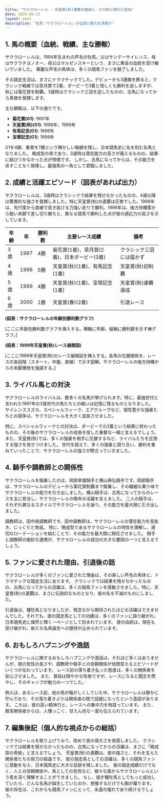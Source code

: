 ```yaml
---
title: "サクラローレル - 天皇賞(秋)連覇の雄姿と、その影に隠れた苦悩"
date: 2025-06-23
layout: post
description: "名馬『サクラローレル』の伝説と魅力を深堀り"
---
```


## 1. 馬の概要（血統、戦績、主な勝鞍）

サクラローレルは、1994年生まれの芦毛の牡馬。父はサンデーサイレンス、母はサクラチヨノオー、母父はマルゼンスキーという、まさに黄金の血統を受け継いでいました。  華麗な芦毛の馬体は、多くの競馬ファンを魅了しました。

その競走生活は、まさにドラマチックでした。デビューから3連勝を飾ると、クラシック戦線では皐月賞で2着、ダービーで3着と惜しくも勝利を逃しますが、秋には菊花賞を制覇。3歳時はクラシック三冠を逃したものの、古馬になってから真価を発揮します。

主な勝鞍は、以下の通りです。

* **菊花賞(G1)**: 1997年
* **天皇賞(秋)(G1)**: 1998年、1999年
* **有馬記念(G1)**: 1998年
* **宝塚記念(G1)**: 1999年

G1を4勝、重賞を7勝という輝かしい戦績を残し、日本競馬史に名を刻む名馬となりました。  晩成型の馬であり、3歳時は潜在能力の高さが窺えるものの、結果に結びつかなかった点が特徴です。  しかし、古馬になってからは、その能力を余すことなく発揮し、最強馬の一角として君臨しました。


## 2. 成績と活躍エピソード（図表があれば出力）

サクラローレルは、3歳時はクラシックで結果を残せなかったものの、4歳以降は驚異的な強さを発揮しました。特に天皇賞(秋)の連覇は圧巻でした。1998年は、先行策から直線で突き抜ける力強い走りで勝利。1999年は、後方待機策から鋭い末脚で差し切り勝ちと、異なる競馬で勝利した点が彼の適応力の高さを示しています。

| 年齢 | 年 | 勝利数 | 主要レース成績 | 備考 |
|---|---|---|---|---|
| 3歳 | 1997 | 4勝 | 菊花賞(1着)、皐月賞(2着)、日本ダービー(3着) |  クラシック三冠には届かず |
| 4歳 | 1998 | 5勝 | 天皇賞(秋)(1着)、有馬記念(1着) | 天皇賞(秋)初制覇 |
| 5歳 | 1999 | 4勝 | 天皇賞(秋)(1着)、宝塚記念(1着) | 天皇賞(秋)連覇達成 |
| 6歳 | 2000 | 1勝 |  天皇賞(春)(2着) |  引退レース |


**(図表：サクラローレルの年齢別勝利数グラフ)**

[ここに年齢別勝利数グラフを挿入する。横軸に年齢、縦軸に勝利数を示す棒グラフ。]

**(図表：1999年天皇賞(秋)レース展開図)**

[ここに1999年天皇賞(秋)のレース展開図を挿入する。各馬の位置関係を、レースの各段階（スタート、中盤、直線）で示す図解。サクラローレルの後方待機からの末脚爆発を強調する。]


## 3. ライバル馬との対決

サクラローレルのライバルは、数多くの名馬が挙げられます。特に、最強世代と言われた1997年の3歳世代の馬たちとの戦いは記憶に残るものとなりました。  サイレンススズカ、スペシャルウィーク、エアグルーヴなど、個性豊かな強豪たちとの競争は、サクラローレルを大きく成長させました。

特に、スペシャルウィークとの対決は、ダービーでの3着という結果に終わったものの、その後のサクラローレルの成長を促した重要な一戦と言えるでしょう。また、天皇賞(秋)では、多くの強豪を相手に圧勝するなど、ライバルたちを圧倒する強さを見せつけました。  世代を超えて、多くの強豪と競り合い、勝利を重ねていったことで、サクラローレルの強さが際立っていきました。


## 4. 騎手や調教師との関係性

サクラローレルを騎乗したのは、岡部幸雄騎手と横山典弘騎手です。岡部騎手は、サクラローレルのデビューから菊花賞制覇まで騎乗し、その繊細な乗り味でサクラローレルの能力を引き出しました。横山騎手は、古馬になってからのレースを主に担当し、サクラローレルの晩年の活躍を支えました。  二人の騎手は、それぞれ異なるスタイルでサクラローレルを操り、その能力を最大限に引き出しました。

調教師は、田中剛調教師です。田中調教師は、サクラローレルの潜在能力を見抜き、じっくりと育成。  特に、晩成型であるサクラローレルの特性を理解し、適切なローテーションを組むことで、その能力を最大限に開花させました。  騎手と調教師の絶妙な連携が、サクラローレルの成功の大きな要因の一つと言えるでしょう。


## 5. ファンに愛された理由、引退後の話

サクラローレルが多くのファンに愛された理由は、その美しい芦毛の馬体と、ドラマチックな競走生活にあります。  クラシックでは結果を残せなかったものの、古馬になってからの活躍は、多くの競馬ファンを感動させました。特に、天皇賞(秋)の連覇は、まさに伝説的なものとなり、彼の名を不滅のものにしました。

引退後は、種牡馬となりましたが、残念ながら期待されたほどの活躍はできませんでした。それでも、彼の競走馬としての功績は、多くのファンに語り継がれ、日本競馬史に燦然と輝く一ページとして刻まれています。  彼の血統は、現在も受け継がれ、新たな名馬誕生への期待が込められています。


## 6. おもしろハプニングや逸話

サクラローレルに関するおもしろハプニングや逸話は、それほど多くはありませんが、彼の気性の良さや、調教師や騎手との信頼関係が垣間見えるエピソードがいくつか伝わっています。  レース前の落ち着き払った態度は、多くの関係者を安心させました。  また、普段は穏やかな性格ですが、レースになると闘志を燃やし、そのギャップが魅力の一つでした。

例えば、あるレース前、他の馬が騒がしくしていた中、サクラローレルは静かに佇んでおり、その落ち着きぶりは関係者の間で話題になったという逸話があります。  これは、彼の高い精神力と、レースへの集中力を物語っています。  また、厩舎関係者からは、人懐っこく、甘えん坊な一面も伝えられています。


## 7. 編集後記（個人的な視点からの総括）

サクラローレルを取り上げてみて、改めて彼の偉大さを実感しました。  クラシックでは結果を残せなかったものの、古馬になってからの活躍は、まさに「晩成型の奇跡」と言えるでしょう。  天皇賞(秋)の連覇は、彼の強さと、それを支えた関係者たちの努力の結晶です。  彼の競走馬としての活躍は、多くの競馬ファンに感動を与え、日本競馬史に大きな足跡を残しました。  彼の競走成績だけでなく、人との信頼関係や、馬としての気性など、様々な面からサクラローレルという馬を深く理解することができました。  もし、彼が種牡馬としてもっと成功していたら、どんな名馬が誕生していたのか、想像するだけでも胸が躍ります。  彼の存在は、これからも競馬ファンにとって、永遠の憧れであり続けるでしょう。
